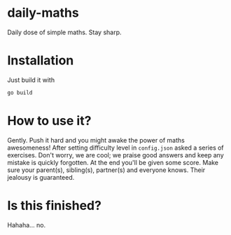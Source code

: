 # daily-maths
Daily dose of simple maths. Stay sharp.

# Installation
Just build it with 
```bash
go build
```

# How to use it?
Gently. Push it hard and you might awake the power of maths awesomeness! After setting difficulty level in `config.json` asked a series of exercises. Don't worry, we are cool; we praise good answers and keep any mistake is quickly forgotten. At the end you'll be given some score. Make sure your parent(s), sibling(s), partner(s) and everyone knows. Their jealousy is guaranteed.


# Is this finished?
Hahaha... no.

